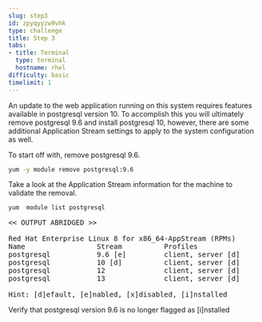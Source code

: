 ```yaml
---
slug: step3
id: zpyqyyzw9vhk
type: challenge
title: Step 3
tabs:
- title: Terminal
  type: terminal
  hostname: rhel
difficulty: basic
timelimit: 1
---
```

An update to the web application running on this system requires features available in postgresql version 10.
To accomplish this you will ultimately remove postgresql 9.6 and install postgresql 10, however, there are some
additional Application Stream settings to apply to the system configuration as well.

To start off with, remove postgresql 9.6.

```bash
yum -y module remove postgresql:9.6
```

Take a look at the Application Stream information for the machine to validate the removal.

```bash
yum  module list postgresql
```

<pre class="file">
<< OUTPUT ABRIDGED >>

Red Hat Enterprise Linux 8 for x86_64-AppStream (RPMs)
Name                 Stream          Profiles
postgresql           9.6 [e]         client, server [d]
postgresql           10 [d]          client, server [d]
postgresql           12              client, server [d]
postgresql           13              client, server [d]

Hint: [d]efault, [e]nabled, [x]disabled, [i]nstalled
</pre>

Verify that postgresql version 9.6 is no longer flagged as [i]nstalled
